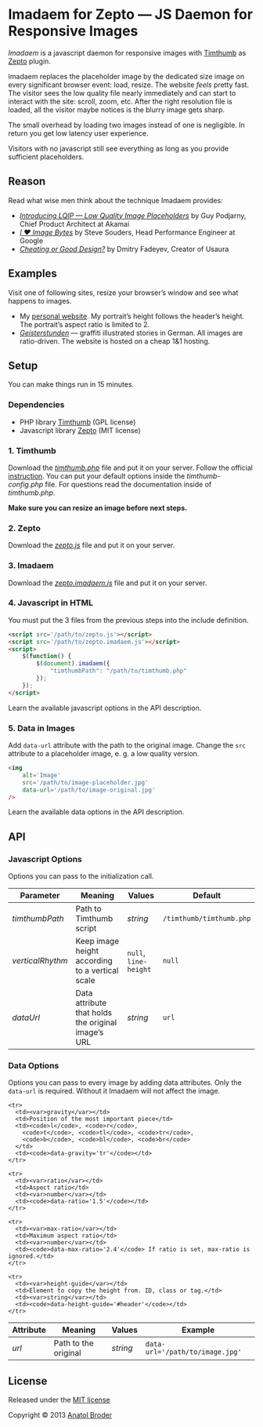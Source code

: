 Imadaem for Zepto —  JS Daemon for Responsive Images
=============

_Imadaem_ is a javascript daemon for responsive images with [Timthumb](http://code.google.com/p/timthumb/) as [Zepto](http://zeptojs.com/) plugin.

Imadaem replaces the placeholder image by the dedicated size image on every significant browser event: load, resize. The website _feels_ pretty fast. The visitor sees the low quality file nearly immediately and can start to interact with the site: scroll, zoom, etc. After the right resolution file is loaded, all the visitor maybe notices is the blurry image gets sharp.

The small overhead by loading two images instead of one is negligible. In return you get low latency user experience.

Visitors with no javascript still see everything as long as you provide sufficient placeholders.

## Reason

Read what wise men think about the technique Imadaem provides:

* _[Introducing LQIP — Low Quality Image Placeholders](http://www.guypo.com/feo/introducing-lqip-low-quality-image-placeholders/)_ by Guy Podjarny, Chief Product Architect at Akamai
* _[I ♥ Image Bytes](http://www.stevesouders.com/blog/2013/04/26/i/)_ by Steve Souders, Head Performance Engineer at Google
* _[Cheating or Good Design?](http://www.usabilitypost.com/2012/05/31/cheating-or-good-design/)_ by Dmitry Fadeyev, Creator of Usaura

## Examples

Visit one of following sites, resize your browser’s window and see what happens to images.

* My [personal website](http://penibelst.de/). My portrait’s height follows the header’s height. The portrait’s aspect ratio is limited to 2.
* _[Geisterstunden](http://geisterstunden.com/)_ — graffiti illustrated stories in German. All images are ratio-driven. The website is hosted on a cheap 1&1 hosting.

## Setup

You can make things run in 15 minutes.

### Dependencies

* PHP library [Timthumb](http://code.google.com/p/timthumb/) (GPL license)
* Javascript library [Zepto](http://zeptojs.com/) (MIT license)

### 1. Timthumb

Download the _[timthumb.php](http://code.google.com/p/timthumb/)_ file and put it on your server. Follow the official [instruction](http://www.binarymoon.co.uk/2010/08/timthumb/). You can put your default options inside the _timthumb-config.php_ file. For questions read the documentation inside of _timthumb.php_.

**Make sure you can resize an image before next steps.**

### 2. Zepto

Download the _[zepto.js](http://zeptojs.com/)_ file and put it on your server.

### 3. Imadaem
Download the _[zepto.imadaem.js](https://github.com/penibelst/imadaem-zepto)_ file and put it on your server.

### 4. Javascript in HTML

You must put the 3 files from the previous steps into the include definition.
````html
<script src='/path/to/zepto.js'></script>
<script src='/path/to/zepto.imadaem.js'></script>
<script>
    $(function() {
        $(document).imadaem({
            "timthumbPath": "/path/to/timthumb.php"
        });
    });
</script>
````
Learn the available javascript options in the API description.

### 5. Data in Images

Add `data-url` attribute with the path to the original image. Change the `src` attribute to a placeholder image, e. g. a low quality version.
````html
<img
    alt='Image'
    src='/path/to/image-placeholder.jpg'
    data-url='/path/to/image-original.jpg'
/>
````
Learn the available data options in the API description.

## API

### Javascript Options

Options you can pass to the initialization call.

<table>
  <thead>
    <tr>
      <th>Parameter</th>
      <th>Meaning</th>
      <th>Values</th>
      <th>Default</th>
    </tr>
  </thead>
  <tbody>
    <tr>
      <td><var>timthumbPath</var></td>
      <td>Path to Timthumb script</td>
      <td><var>string</var></td>
      <td><code>/timthumb/timthumb.php</code></td>
    </tr>
    <tr>
      <td><var>verticalRhythm</var></td>
      <td>Keep image height according to a vertical scale</td>
      <td><code>null</code>, <code>line-height</code></td>
      <td><code>null</code></td>
    </tr>
    <tr>
      <td><var>dataUrl</var></td>
      <td>Data attribute that holds the original image’s URL</td>
      <td><var>string</var></td>
      <td><code>url</code></td>
    </tr>
  </tbody>
</table>

### Data Options

Options you can pass to every image by adding data attributes. Only the `data-url` is required. Without it Imadaem will not affect the image.

<table>
  <thead>
    <tr>
      <th>Attribute</th>
      <th>Meaning</th>
      <th>Values</th>
      <th>Example</th>
    </tr>
  </thead>
  <tbody>
    <tr>
      <td><var>url</var></td>
      <td>Path to the original</td>
      <td><var>string</var></td>
      <td><code>data-url='/path/to/image.jpg'</code></td>
    </tr>
    
    <tr>
      <td><var>gravity</var></td>
      <td>Position of the most important piece</td>
      <td><code>l</code>, <code>r</code>,
        <code>t</code>, <code>tl</code>, <code>tr</code>,
        <code>b</code>, <code>bl</code>, <code>br</code>
      </td>
      <td><code>data-gravity='tr'</code></td>
    </tr>

    <tr>
      <td><var>ratio</var></td>
      <td>Aspect ratio</td>
      <td><var>number</var></td>
      <td><code>data-ratio='1.5'</code></td>
    </tr>

    <tr>
      <td><var>max-ratio</var></td>
      <td>Maximum aspect ratio</td>
      <td><var>number</var></td>
      <td><code>data-max-ratio='2.4'</code> If ratio is set, max-ratio is ignored.</td>
    </tr>
    
    <tr>
      <td><var>height-guide</var></td>
      <td>Element to copy the height from. ID, class or tag.</td>
      <td><var>string</var></td>
      <td><code>data-height-guide='#header'</code></td>
    </tr>

  </tbody>
</table>


## License
Released under the [MIT license](http://opensource.org/licenses/MIT)

Copyright © 2013 [Anatol Broder](http://penibelst.de/)
